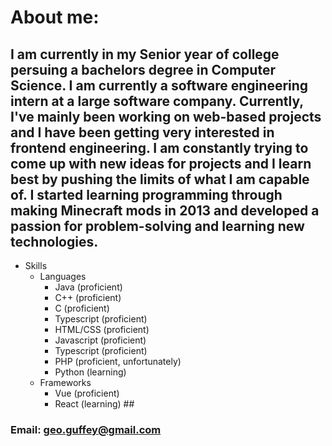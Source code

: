 # About me: #
## I am currently in my Senior year of college persuing a bachelors degree in Computer Science. I am currently a software engineering intern at a large software company. Currently, I've mainly been working on web-based projects and I have been getting very interested in frontend engineering. I am constantly trying to come up with new ideas for projects and I learn best by pushing the limits of what I am capable of. I started learning programming through making Minecraft mods in 2013 and developed a passion for problem-solving and learning new technologies.

* Skills
    * Languages
        * Java (proficient)
        * C++ (proficient)
        * C (proficient)
        * Typescript (proficient)
        * HTML/CSS (proficient)
        * Javascript (proficient)
        * Typescript (proficient)
        * PHP (proficient, unfortunately)
        * Python (learning)
    * Frameworks
        * Vue (proficient)
        * React (learning) ##

### Email:   geo.guffey@gmail.com ###